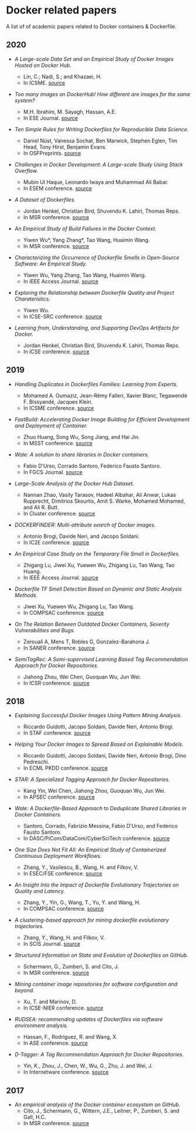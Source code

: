 # Docker related papers
A list of of academic papers related to Docker containers & Dockerfile. 

## 2020
* *A Large-scale Data Set and an Empirical Study of Docker Images Hosted on Docker Hub.*
  * Lin, C.; Nadi, S.; and Khazaei, H.
  * In ICSME. [source](https://www.researchgate.net/profile/Hamzeh_Khazaei/publication/344198434_A_Large-scale_Data_Set_and_an_Empirical_Study_of_Docker_Images_Hosted_on_Docker_Hub/links/5f5aec4da6fdcc116409389c/A-Large-scale-Data-Set-and-an-Empirical-Study-of-Docker-Images-Hosted-on-Docker-Hub.pdf)

* *Too many images on DockerHub! How different are images for the same system?*
  * M.H. Ibrahim, M. Sayagh, Hassan, A.E.
  * In ESE Journal. [source](https://link.springer.com/article/10.1007/s10664-020-09873-0)

* *Ten Simple Rules for Writing Dockerfiles for Reproducible Data Science.*
  * Daniel Nüst, Vanessa Sochat, Ben Marwick, Stephen Eglen, Tim Head, Tony Hirst, Benjamin Evans. 
  * In OSFPreprints. [source](https://osf.io/fsd7t)

* *Challenges in Docker Development: A Large-scale Study Using Stack Overflow.*
  * Mubin Ul Haque, Leonardo Iwaya and Muhammad Ali Babar.
  * In ESEM conference. [source](https://arxiv.org/pdf/2008.04467.pdf)
 
* *A Dataset of Dockerfiles.*
  * Jordan Henkel, Christian Bird, Shuvendu K. Lahiri, Thomas Reps.
  * In MSR conference. [source](https://arxiv.org/pdf/2003.12912.pdf)

* *An Empirical Study of Build Failures in the Docker Context.*
  * Yiwen Wu*, Yang Zhang*, Tao Wang, Huaimin Wang.
  * In MSR conference. [source]()

* *Characterizing the Occurrence of Dockerfile Smells in Open-Source Software: An Empirical Study.*
  * Yiwen Wu, Yang Zhang, Tao Wang, Huaimin Wang.
  * In IEEE Access Journal. [source](https://ieeexplore.ieee.org/document/8998208)
  
* *Exploring the Relationship between Dockerfile Quality and Project Charateristics.*
  * Yiwen Wu.
  * In ICSE-SRC conference. [source](https://conf.researchr.org/track/icse-2020/icse-2020-ACM-Student-Research-Competition#About)

* *Learning from, Understanding, and Supporting DevOps Artifacts for Docker.*
  * Jordan Henkel, Christian Bird, Shuvendu K. Lahiri, Thomas Reps.
  * In ICSE conference. [source](https://conf.researchr.org/track/icse-2020/icse-2020-papers#event-overview) 


## 2019
* *Handling Duplicates in Dockerfiles Families: Learning from Experts.*
  * Mohamed A. Oumaziz, Jean-Rémy Falleri, Xavier Blanc, Tegawendé F. Bissyandé, Jacques Klein.
  * In ICSME conference. [source](https://ieeexplore.ieee.org/abstract/document/8919205/authors#authors)

* *FastBuild: Accelerating Docker Image Building for Efficient Development and Deployment of Container.*
  * Zhuo Huang, Song Wu, Song Jiang, and Hai Jin.
  * In MSST conference. [source](https://storageconference.us/2019/Research/FastBuild.pdf)
  
* *Wale: A solution to share libraries in Docker containers.*
  * Fabio D’Urso, Corrado Santoro, Federico Fausto Santoro.
  * In FGCS Journal. [source](https://www.sciencedirect.com/science/article/pii/S0167739X18327511)
  
* *Large-Scale Analysis of the Docker Hub Dataset.*
  * Nannan Zhao, Vasily Tarasov, Hadeel Albahar, Ali Anwar, Lukas Rupprecht, Dimitrios Skourtis, Amit S. Warke, Mohamed Mohamed, and Ali R. Butt.
  * In Cluster conference. [source](http://people.cs.vt.edu/~butta/docs/cluster2019-dockerhub.pdf) 
  
* *DOCKERFINDER: Multi-attribute search of Docker images.*
  * Antonio Brogi, Davide Neri, and Jacopo Soldani.
  * In IC2E conference. [source](https://www.researchgate.net/profile/Davide_Neri3/publication/316903254_DockerFinder_Multi-attribute_Search_of_Docker_Images/links/59ce0a5faca272b0ec1a353f/DockerFinder-Multi-attribute-Search-of-Docker-Images.pdf)

* *An Empirical Case Study on the Temporary File Smell in Dockerfiles.* 
  * Zhigang Lu, Jiwei Xu, Yuewen Wu, Zhigang Lu, Tao Wang, Tao Huang.
  * In IEEE Access Journal. [source](https://ieeexplore.ieee.org/stamp/stamp.jsp?arnumber=8667832)
 
* *Dockerfile TF Smell Detection Based on Dynamic and Static Analysis Methods.* 
  * Jiwei Xu, Yuewen Wu, Zhigang Lu, Tao Wang.
  * In COMPSAC conference. [source](https://ieeexplore.ieee.org/abstract/document/8753910)

* *On The Relation Between Outdated Docker Containers, Severity Vulnerabilities and Bugs.* 
  * Zerouali A, Mens T, Robles G, Gonzalez-Barahona J.
  * In SANER conference. [source](https://arxiv.org/pdf/1811.12874.pdf)

* *SemiTagRec: A Semi-supervised Learning Based Tag Recommendation Approach for Docker Repositories.* 
  * Jiahong Zhou, Wei Chen, Guoquan Wu, Jun Wei.
  * In ICSR conference. [source](https://link.springer.com/chapter/10.1007/978-3-030-22888-0_10)

## 2018
* *Explaining Successful Docker Images Using Pattern Mining Analysis.*
  * Riccardo Guidotti, Jacopo Soldani, Davide Neri, Antonio Brogi.
  * In STAF conference. [source](https://link.springer.com/chapter/10.1007/978-3-030-04771-9_9)
  
* *Helping Your Docker Images to Spread Based on Explainable Models.*
  * Riccardo Guidotti, Jacopo Soldani, Davide Neri, Antonio Brogi, Dino Pedreschi.
  * In ECML PKDD conference. [source](https://link.springer.com/chapter/10.1007/978-3-030-10997-4_13)
 
* *STAR: A Specialized Tagging Approach for Docker Repositories.* 
  * Kang Yin, Wei Chen, Jiahong Zhou, Guoquan Wu, Jun Wei.
  * In APSEC conference. [source](https://ieeexplore.ieee.org/abstract/document/8719464)

* *Wale: A Dockerfile-Based Approach to Deduplicate Shared Libraries in Docker Containers.* 
  * Santoro, Corrado, Fabrizio Messina, Fabio D'Urso, and Federico Fausto Santoro.
  * In DASC/PiCom/DataCom/CyberSciTech conference. [source](https://ieeexplore.ieee.org/abstract/document/8511978)

* *One Size Does Not Fit All: An Empirical Study of Containerized Continuous Deployment Workflows.* 
  * Zhang, Y., Vasilescu, B., Wang, H. and Filkov, V.
  * In ESEC/FSE conference. [source](https://www.researchgate.net/publication/326696302_One_Size_Does_Not_Fit_All_An_Empirical_Study_of_Containerized_Continuous_Deployment_Workflows)

* *An Insight Into the Impact of Dockerfile Evolutionary Trajectories on Quality and Latency.* 
  * Zhang, Y., Yin, G., Wang, T., Yu, Y. and Wang, H.
  * In COMPSAC conference. [source](https://www.researchgate.net/profile/Yang_Zhang178/publication/326103912_An_Insight_Into_the_Impact_of_Dockerfile_Evolutionary_Trajectories_on_Quality_and_Latency)

* *A clustering-based approach for mining dockerfile evolutionary trajectories.* 
  * Zhang, Y., Wang, H. and Filkov, V.
  * In SCIS Journal. [source](https://www.researchgate.net/publication/328729596_A_clustering-based_approach_for_mining_dockerfile_evolutionary_trajectories) 

* *Structured Information on State and Evolution of Dockerfiles on GitHub.*
  * Schermann, G., Zumberi, S. and Cito, J.
  * In MSR conference. [source](https://www.ifi.uzh.ch/dam/jcr:fa0e4bab-cc15-4a27-b403-ef4f550daba1/msr18-docker-data.pdf)

* *Mining container image repositories for software configuration and beyond.* 
  * Xu, T. and Marinov, D.
  * In ICSE-NIER conference. [source](https://arxiv.org/pdf/1802.03558.pdf)

* *RUDSEA: recommending updates of Dockerfiles via software environment analysis.* 
  * Hassan, F., Rodriguez, R. and Wang, X.
  * In ASE conference. [source](https://dl.acm.org/citation.cfm?id=3240470)

* *D-Tagger: A Tag Recommendation Approach for Docker Repositories.* 
  * Yin, K., Zhou, J., Chen, W., Wu, G., Zhu, J. and Wei, J.
  * In Internetware conference. [source](https://dl.acm.org/citation.cfm?id=3275220)

## 2017
* *An empirical analysis of the Docker container ecosystem on GitHub.* 
  * Cito, J., Schermann, G., Wittern, J.E., Leitner, P., Zumberi, S. and Gall, H.C.
  * In MSR conference. [source](https://www.computer.org/csdl/proceedings/msr/2017/1544/00/07962382.pdf)


